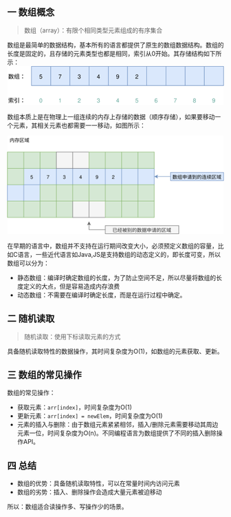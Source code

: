 ## 一 数组概念

> 数组（array）：有限个相同类型元素组成的有序集合

数组是最简单的数据结构，基本所有的语言都提供了原生的数组数据结构。数组的长度是固定的，且存储的元素类型也都是相同，索引从0开始。其存储结构如下所示：  
![](../images/structure/arrya-01.svg)  

数组本质上是在物理上一组连续的内存上存储的数据（顺序存储），如果要移动一个元素，其相关元素也都需要一一移动，如图所示：  

![](../images/structure/array-02.svg)  

在早期的语言中，数组并不支持在运行期间改变大小，必须预定义数组的容量，比如C语言，一些近代语言如Java,JS是支持数组的动态定义的，即长度可变，所以数组可以分为：
- 静态数组：编译时确定数组的长度，为了防止空间不足，所以尽量将数组的长度定义的大点，但是容易造成内存浪费
- 动态数组：不需要在编译时确定长度，而是在运行过程中确定。  

## 二 随机读取  

> 随机读取：使用下标读取元素的方式

具备随机读取特性的数据操作，其时间复杂度为O(1)，如数组的元素获取、更新。  

## 三 数组的常见操作

数组的常见操作：
- 获取元素：`arr[index]`，时间复杂度为O(1)
- 更新元素：`arr[index] = newElem`，时间复杂度为O(1)
- 元素的插入与删除：由于数组元素紧紧相邻，插入/删除元素需要移动其周边元素一位，时间复杂度为O(n)。不同编程语言为数组提供了不同的插入删除操作API。

## 四 总结

- 数组的优势：具备随机读取特性，可以在常量时间内访问元素
- 数组的劣势：插入、删除操作会造成大量元素被迫移动

所以：数组适合读操作多、写操作少的场景。
